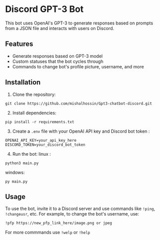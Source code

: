 # Discord GPT-3 Bot

This bot uses OpenAI's GPT-3 to generate responses based on prompts from a JSON file and interacts with users on Discord.

## Features

- Generate responses based on GPT-3 model
- Custom statuses that the bot cycles through
- Commands to change bot's profile picture, username, and more

## Installation

1. Clone the repository:
```
git clone https://github.com/mishalhossin/Gpt3-chatbot-discord.git
```

2. Install dependencies:
```
pip install -r requirements.txt
```

3. Create a `.env` file with your OpenAI API key and Discord bot token :
```
OPENAI_API_KEY=your_api_key_here
DISCORD_TOKEN=your_discord_bot_token
```
4. Run the bot:
linux :
```
python3 main.py
```
windows:
```
py main.py
```

## Usage

To use the bot, invite it to a Discord server and use commands like `!ping`, `!changeusr`, etc.
For example, to change the bot's username, use:
```
!pfp https://new_pfp_link_here/image.png or jpeg
```
For more commmands use `!welp` or `!help`

